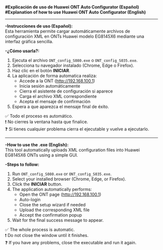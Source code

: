**#Explicación de uso de Huawei ONT Auto Configurator (Español)**  
**#Explanation of how to use Huawei ONT Auto Configurator (English)**  

---

**-Instrucciones de uso (Español):**  
Esta herramienta permite cargar automáticamente archivos de configuración XML en ONTs Huawei modelo EG8145X6 mediante una interfaz gráfica sencilla.

**-¿Cómo usarla?:**  
1. Ejecuta el archivo `ONT_config_S080.exe` o `ONT_config_S035.exe`.  
2. Selecciona tu navegador instalado (Chrome, Edge o Firefox).  
3. Haz clic en el botón **INICIAR**.  
4. La aplicación de forma automatica realiza:
   - Accede a la ONT (http://192.168.100.1)  
   - Inicia sesión automáticamente  
   - Cierra el asistente de configuración si aparece  
   - Carga el archivo XML correspondiente  
   - Acepta el mensaje de confirmación  
5. Espera a que aparezca el mensaje final de éxito.

✅ Todo el proceso es automático.  
❗ No cierres la ventana hasta que finalice.  
❓ Si tienes cualquier problema cierra el ejecutable y vuelve a ejecutarlo.

---

**-How to use the .exe (English):**  
This tool automatically uploads XML configuration files into Huawei EG8145X6 ONTs using a simple GUI.

**-Steps to follow:**  
1. Run `ONT_config_S080.exe` or `ONT_config_S035.exe`.  
2. Select your installed browser (Chrome, Edge, or Firefox).  
3. Click the **INICIAR** button.  
4. The application automatically performs:
   - Open the ONT page (http://192.168.100.1)  
   - Auto-login  
   - Close the setup wizard if needed  
   - Upload the corresponding XML file  
   - Accept the confirmation popup  
5. Wait for the final success message to appear.

✅ The whole process is automatic.  
❗ Do not close the window until it finishes.  
❓ If you have any problems, close the executable and run it again.
